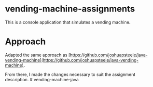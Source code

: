 # vending-machine-assignments 

This is a console application that simulates a vending machine.

# Approach

Adapted the same approach as [https://github.com/joshuapsteele/java-vending-machine](https://github.com/joshuapsteele/java-vending-machine).

From there, I made the changes necessary to suit the assignment description. # vending-machine-java
